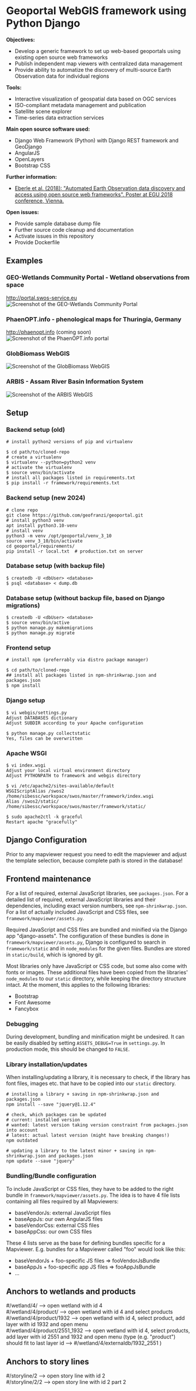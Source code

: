 # Geoportal WebGIS framework using Python Django

**Objectives:**
* Develop a generic framework to set up web-based geoportals using existing open source web frameworks
* Publish independent map viewers with centralized data management
* Provide ability to automatize the discovery of multi-source Earth Observation data for individual regions

**Tools:**
* Interactive visualization of geospatial data based on OGC services
* ISO-compliant metadata management and publication
* Satellite scene explorer
* Time-series data extraction services

**Main open source software used:**
* Django Web Framework (Python) with Django REST framework and GeoDjango
* AngularJS
* OpenLayers
* Bootstrap CSS

**Further information:**
* [Eberle et al. (2018): "Automated Earth Observation data discovery and access using open source web frameworks". Poster at EGU 2018 conference, Vienna.](docs/Eberle_EGU2018.pdf)

**Open issues:**
* Provide sample database dump file
* Further source code cleanup and documentation
* Activate issues in this repository
* Provide Dockerfile

## Examples

### GEO-Wetlands Community Portal - Wetland observations from space
http://portal.swos-service.eu
![Screenshot of the GEO-Wetlands Community Portal](docs/screenshots/Example_SWOS.png)

### PhaenOPT.info - phenological maps for Thuringia, Germany
http://phaenopt.info (coming soon)
![Screenshot of the PhaenOPT.info portal](docs/screenshots/Example_PhaenOPT.png)

### GlobBiomass WebGIS
![Screenshot of the GlobBiomass WebGIS](docs/screenshots/Example_GlobBiomass.png)

### ARBIS - Assam River Basin Information System
![Screenshot of the ARBIS WebGIS](docs/screenshots/Example_ARBIS.png)

## Setup

### Backend setup (old)
```
# install python2 versions of pip and virtualenv

$ cd path/to/cloned-repo
# create a virtualenv
$ virtualenv --python=python2 venv
# activate the virtualenv
$ source venv/bin/activate
# install all packages listed in requirements.txt
$ pip install -r framework/requirements.txt
```
### Backend setup (new 2024)
```
# clone repo
git clone https://github.com/geofranzi/geoportal.git
# install python3 venv
apt install python3.10-venv
# install venv 
python3 -m venv /opt/geoportal/venv_3_10
source venv_3_10/bin/activate
cd geoportal/requirements/
pip install -r local.txt  # production.txt on server
```

### Database setup (with backup file)
```
$ createdb -U <dbUser> <database>
$ psql <database> < dump.db
```

### Database setup (without backup file, based on Django migrations)
```
$ createdb -U <dbUser> <database>
$ source venv/bin/active
$ python manage.py makemigrations
$ python manage.py migrate
```

### Frontend setup
```
# install npm (preferrably via distro package manager)

$ cd path/to/cloned-repo
## install all packages listed in npm-shrinkwrap.json and packages.json
$ npm install
```

### Django setup
```
$ vi webgis/settings.py
Adjust DATABASES dictionary
Adjust SUBDIR according to your Apache configuration

$ python manage.py collectstatic
Yes, files can be overwritten
```

### Apache WSGI
```
$ vi index.wsgi
Adjust your local virtual environment directory
Adjust PYTHONPATH to framework and webgis directory

$ vi /etc/apache2/sites-available/default
WSGIScriptAlias /swos2 /home/sibessc/workspace/swos/master/framework/index.wsgi
Alias /swos2/static/ /home/sibessc/workspace/swos/master/framework/static/

$ sudo apache2ctl -k graceful
Restart apache "gracefully"
```

## Django Configuration
Prior to any mapviewer request you need to edit the mapviewer and adjust the template selection, because complete path is stored in the database!

## Frontend maintenance
For a list of required, external JavaScript libraries, see `packages.json`. For a detailed list of required, external JavaScript libraries and their dependencies, including exact version numbers, see `npm-shrinkwrap.json`. For a list of actually included JavaScript and CSS files, see `framework/mapviewer/assets.py`.

Required JavaScript and CSS files are bundled and minified via the Django app "django-assets". The configuration of these bundles is done in `framework/mapviewer/assets.py`, Django is configured to search in `framework/static` and in `node_modules` for the given files. Bundles are stored in `static/build`, which is ignored by git.

Most libraries only have JavaScript or CSS code, but some also come with fonts or images. These additional files have been copied from the libraries' `node_modules` to our `static` directory, while keeping the directory structure intact. At the moment, this applies to the following libraries:

* Bootstrap
* Font Awesome
* Fancybox

### Debugging
During development, bundling and minification might be undesired. It can be easily disabled by setting `ASSETS_DEBUG=True` in `settings.py`. In production mode, this should be changed to `FALSE`.

### Library installation/updates

When installing/updating a library, it is necessary to check, if the library has font files, images etc. that have to be copied into our `static` directory.

```
# installing a library + saving in npm-shrinkwrap.json and packages.json
npm install --save "jquery@1.12.4"

# check, which packages can be updated
# current: installed version
# wanted: latest version taking version constraint from packages.json into account
# latest: actual latest version (might have breaking changes!)
npm outdated

# updating a library to the latest minor + saving in npm-shrinkwrap.json and packages.json
npm update --save "jquery"
```

### Bundling/Bundle configuration

To include JavaScript or CSS files, they have to be added to the right bundle in `framework/mapviewer/assets.py`. The idea is to have 4 file lists containing all files required by all Mapviewers:
- baseVendorJs: external JavaScript files
- baseAppJs: our own AngularJS files
- baseVendorCss: external CSS files
- baseAppCss: our own CSS files

These 4 lists serve as the base for defining bundles specific for a Mapviewer. E.g. bundles for a Mapviewer called "foo" would look like this:
- baseVendorJs + foo-specific JS files => fooVendorJsBundle
- baseAppJs + foo-specific app JS files => fooAppJsBundle
- ...


## Anchors to wetlands and products
#/wetland/4/ --> open wetland with id 4  
#/wetland/4/product/ --> open wetland with id 4 and select products  
#/wetland/4/product/1932 --> open wetland with id 4, select product, add layer with id 1932 and open menu  
#/wetland/4/product/2551_1932 --> open wetland with id 4, select products, add layer with id 2551 and 1932 and open menu (type (e.g. "product") should fit to last layer id --> #/wetland/4/externaldb/1932_2551 )



## Anchors to story lines
#/storyline/2 --> open story line with id 2  
#/storyline/2/2 --> open story line with id 2 part 2
